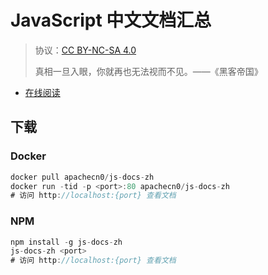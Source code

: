 <!--
    需要填充的占位符：
    
    README.md
    
        JavaScript 中文系列文档：文档中文名
        {nameEn}：文档英文名
        {urlEn}：文档原始链接
        jsdoc：域名前缀
        飞龙：负责人名称
        wizardforcel：负责人 Github 用户名
        562826179：负责人 QQ
        js-docs-zh：ApacheCN 的 Github 仓库名称
        js-docs-zh：DockerHub 仓库名称
        js-docs-zh：PYPI 包名称
        js-docs-zh：NPM 包名称
    
    CNAME
    
        jsdoc：域名前缀

    index.html
    
        JavaScript 中文系列文档：文档中文名
        #009d9c：显示颜色
        js-docs-zh：ApacheCN 的 Github 仓库名称

    asset/docsify-footer.js
    
        js-docs-zh：ApacheCN 的 Github 仓库名称
-->

# JavaScript 中文文档汇总

> 协议：[CC BY-NC-SA 4.0](http://creativecommons.org/licenses/by-nc-sa/4.0/)
> 
> 真相一旦入眼，你就再也无法视而不见。——《黑客帝国》

* [在线阅读](https://jsdoc.flygon.net)

## 下载

### Docker

```js
docker pull apachecn0/js-docs-zh
docker run -tid -p <port>:80 apachecn0/js-docs-zh
# 访问 http://localhost:{port} 查看文档
```

### NPM

```js
npm install -g js-docs-zh
js-docs-zh <port>
# 访问 http://localhost:{port} 查看文档
```
